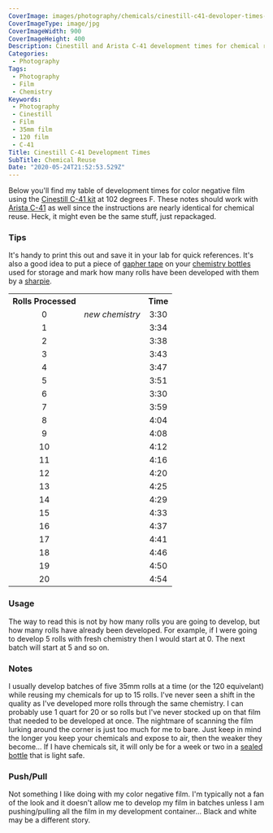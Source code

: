 ```yaml
---
CoverImage: images/photography/chemicals/cinestill-c41-devoloper-times-900x400.jpg
CoverImageType: image/jpg
CoverImageWidth: 900
CoverImageHeight: 400
Description: Cinestill and Arista C-41 development times for chemical reuse.
Categories:
 - Photography
Tags:
 - Photography
 - Film
 - Chemistry
Keywords:
 - Photography
 - Cinestill
 - Film
 - 35mm film
 - 120 film
 - C-41
Title: Cinestill C-41 Development Times
SubTitle: Chemical Reuse
Date: "2020-05-24T21:52:53.529Z"
---
```


[1]: https://www.freestylephoto.biz/800341-CineStill-Cs41-Liquid-Developing-Kit-for-C-41-Color-Film-1-Quart "CineStill Cs41 Liquid Developing Kit for C-41 Color Film - 1 Quart"
[2]: https://amzn.to/2X1InEV "Arista C-41 kit"
[3]: https://amzn.to/36pujrR "Gapher tape"
[4]: https://amzn.to/2TBjj5j "Sharpie permanent markers"
[5]: https://amzn.to/3eaOjAU "Amber boston round chemistry bottles"

Below you'll find my table of development times for color negative film using the [Cinestill C-41 kit][1] at 102 degrees F. These notes should work with [Arista C-41][2] as well since the instructions are nearly identical for chemical reuse. Heck, it might even be the same stuff, just repackaged.

### Tips

It's handy to print this out and save it in your lab for quick references. It's also a good idea to put a piece of [gapher tape][3] on your [chemistry bottles][5] used for storage and mark how many rolls have been developed with them by a [sharpie][4].

<table class="table-bordered table-center" style="text-align: center;">
    <tr>
        <th>Rolls Processed</th>
        <th>&nbsp;</th>
        <th>Time</th>
    </tr>
    <tr>
        <td>0</td>
        <td><i>new chemistry</i></td>
        <td>3:30</td>
    </tr>
    <tr>
        <td>1</td>
        <td></td>
        <td>3:34</td>
    </tr>
    <tr>
        <td>2</td>
        <td></td>
        <td>3:38</td>
    </tr>
    <tr>
        <td>3</td>
        <td></td>
        <td>3:43</td>
    </tr>
    <tr>
        <td>4</td>
        <td></td>
        <td>3:47</td>
    </tr>
    <tr>
        <td>5</td>
        <td></td>
        <td>3:51</td>
    </tr>
    <tr>
        <td>6</td>
        <td></td>
        <td>3:30</td>
    </tr>
    <tr>
        <td>7</td>
        <td></td>
        <td>3:59</td>
    </tr>
    <tr>
        <td>8</td>
        <td></td>
        <td>4:04</td>
    </tr>
    <tr>
        <td>9</td>
        <td></td>
        <td>4:08</td>
    </tr>
    <tr>
        <td>10</td>
        <td></td>
        <td>4:12</td>
    </tr>
    <tr>
        <td>11</td>
        <td></td>
        <td>4:16</td>
    </tr>
    <tr>
        <td>12</td>
        <td></td>
        <td>4:20</td>
    </tr>
    <tr>
        <td>13</td>
        <td></td>
        <td>4:25</td>
    </tr>
    <tr>
        <td>14</td>
        <td></td>
        <td>4:29</td>
    </tr>
    <tr>
        <td>15</td>
        <td></td>
        <td>4:33</td>
    </tr>
    <tr>
        <td>16</td>
        <td></td>
        <td>4:37</td>
    </tr>
    <tr>
        <td>17</td>
        <td></td>
        <td>4:41</td>
    </tr>
    <tr>
        <td>18</td>
        <td></td>
        <td>4:46</td>
    </tr>
    <tr>
        <td>19</td>
        <td></td>
        <td>4:50</td>
    </tr>
    <tr>
        <td>20</td>
        <td></td>
        <td>4:54</td>
    </tr>
</table>


### Usage

The way to read this is not by how many rolls you are going to develop, but how many rolls have already been developed. For example, if I were going to develop 5 rolls with fresh chemistry then I would start at 0. The next batch will start at 5 and so on.

<!--more-->

### Notes

I usually develop batches of five 35mm rolls at a time (or the 120 equivelant) while reusing my chemicals for up to 15 rolls. I've never seen a shift in the quality as I've developed more rolls through the same chemistry. I can probably use 1 quart for 20 or so rolls but I've never stocked up on that film that needed to be developed at once. The nightmare of scanning the film lurking around the corner is just too much for me to bare. Just keep in mind the longer you keep your chemicals and expose to air, then the weaker they become... If I have chemicals sit, it will only be for a week or two in a [sealed bottle][5] that is light safe.

### Push/Pull

Not something I like doing with my color negative film. I'm typically not a fan of the look and it doesn't allow me to develop my film in batches unless I am pushing/pulling all the film in my development container... Black and white may be a different story.